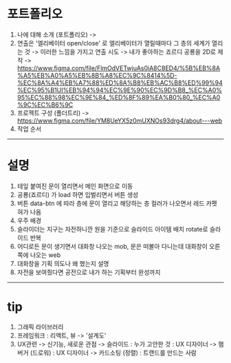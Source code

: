 # 포트폴리오
1. 나에 대해 소개 (포트폴리오) -> 
2. 연출은 '엘리베이터 open/close' 로 엘리베이터가 열릴때마다 그 층의 세계가 열리는 것 -> 이러한 느낌을 가지고 연출 시도 -> 내가 좋아하는 죠르디 공룡을 2D로 제작 -> https://www.figma.com/file/FlmOdVETwjuAs0iA8C8ED4/%5B%EB%8A%A5%EB%A0%A5%EB%8B%A8%EC%9C%8414%5D-%EC%8A%A4%EB%A7%88%ED%8A%B8%EB%AC%B8%ED%99%94%EC%95%B1UI%EB%94%94%EC%9E%90%EC%9D%B8_%EC%A0%95%EC%88%98%EC%9E%84_%ED%8F%89%EA%B0%80_%EC%A0%9C%EC%B6%9C
3. 프로젝트 구성 (폴더트리) -> https://www.figma.com/file/YM8UeYX5z0mUXNOs93drg4/about---web
4. 작업 순서



-------------
# 설명
1. 테잎 붙여진 문이 열리면서 메인 화면으로 이동
2. 공룡(죠르디) 가 load 하면 입벌리면서 버튼 생성
3. 버튼 data-btn 에 따라 층에 문이 열리고 해당하는 층 컬러가 나오면서 레드 카펫 혀가 나옴
4. 우주 배경
5. 슬라이더는 지구는 자전하니깐 원을 기준으로 슬라이드 아이템 배치 rotate로 슬라이드 반복
6. 어디로든 문이 생기면서 대화창 나오는 mob, 문은 떠볼아 다니는데 대화창이 오른쪽에 나오는 web
7. 대화창을  기획 의도나 왜 했는지 설명
8. 자전을 보여줬다면 공전으로 내가 하는 기획부터 완성까지



-------
# tip
1. 그래픽 라이브러리
2. 프레임워크 : 리액트, 뷰 -> '설계도'
3. UX관련 -> 신기능, 새로운 관점
-> 슬라이드 : 누가 고안한 것 : UX 디자이너
-> 햄버거 (드로워) : UX 디자이너
-> 카드소팅 (정렬) : 트랜드를 만드는 사람

